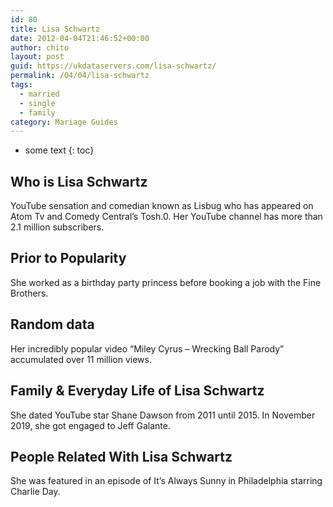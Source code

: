 ```yaml
---
id: 80
title: Lisa Schwartz
date: 2012-04-04T21:46:52+00:00
author: chito
layout: post
guid: https://ukdataservers.com/lisa-schwartz/
permalink: /04/04/lisa-schwartz  
tags:
  - married
  - single
  - family
category: Mariage Guides
---
```


* some text
{: toc}


## Who is  Lisa Schwartz
                  
                  
                  
YouTube sensation and comedian known as Lisbug who has appeared on Atom Tv and Comedy Central&#8217;s Tosh.0. Her YouTube channel has more than 2.1 million subscribers. 
                  
                
                
                
## Prior to Popularity 
                  
                  
                  
She worked as a birthday party princess before booking a job with the Fine Brothers. 
                  
                
                
                
## Random data 
                  
                  
                  
Her incredibly popular video &#8220;Miley Cyrus &#8211; Wrecking Ball Parody&#8221; accumulated over 11 million views. 
                  
                
                
                
## Family & Everyday Life of Lisa Schwartz
                  
                  
                  
She dated YouTube star Shane Dawson from 2011 until 2015. In November 2019, she got engaged to Jeff Galante.
                  
                
                
                
## People Related With  Lisa Schwartz
                  
                  
                  
She was featured in an episode of It&#8217;s Always Sunny in Philadelphia starring Charlie Day. 
                  
                
              
            
          
          
          
    
    
  
